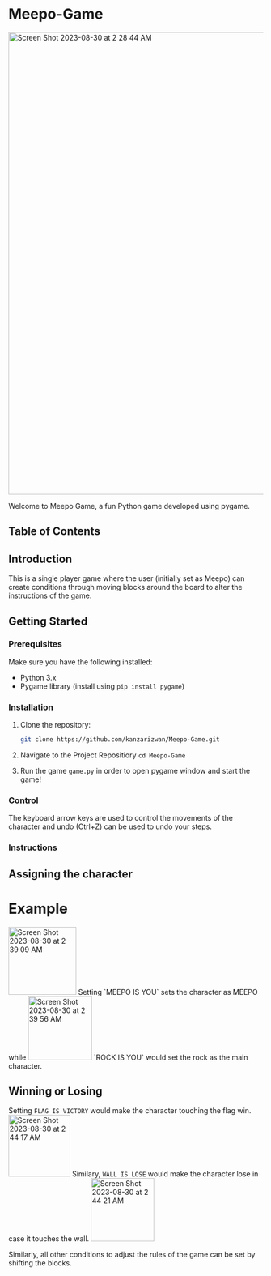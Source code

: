 # Meepo-Game

<img width="913" alt="Screen Shot 2023-08-30 at 2 28 44 AM" src="https://github.com/kanzarizwan/Meepo-Game/assets/70856137/b1b55aa1-eedc-4898-a26f-80b9edfd2969">

Welcome to Meepo Game, a fun Python game developed using pygame.

## Table of Contents

## Introduction

This is a single player game where the user (initially set as Meepo) can create conditions through moving blocks around the board to alter the instructions of the game. 

## Getting Started

### Prerequisites

Make sure you have the following installed:

- Python 3.x
- Pygame library (install using `pip install pygame`)

### Installation

1. Clone the repository:

   ```bash
   git clone https://github.com/kanzarizwan/Meepo-Game.git
   
2. Navigate to the Project Repositiory
   `cd Meepo-Game`
3. Run the game `game.py` in order to open pygame window and start the game!

### Control
The keyboard arrow keys are used to control the movements of the character and undo (Ctrl+Z) can be used to undo your steps.

### Instructions
## Assigning the character
# Example
<img width="134" alt="Screen Shot 2023-08-30 at 2 39 09 AM" src="https://github.com/kanzarizwan/Meepo-Game/assets/70856137/9898e94c-d705-4a98-9eea-5dcaa5b391af">
Setting `MEEPO IS YOU` sets the character as MEEPO  while <img width="126" alt="Screen Shot 2023-08-30 at 2 39 56 AM" src="https://github.com/kanzarizwan/Meepo-Game/assets/70856137/1a812714-6156-40e4-951a-83e74ed521b8">
`ROCK IS YOU` would set the rock as the main character. 

## Winning or Losing 
Setting `FLAG IS VICTORY` would make the character touching the flag win.
<img width="122" alt="Screen Shot 2023-08-30 at 2 44 17 AM" src="https://github.com/kanzarizwan/Meepo-Game/assets/70856137/65ae6ffc-b77e-4573-8a78-af8145409e84">
Similary, `WALL IS LOSE` would make the character lose in case it touches the wall.
<img width="125" alt="Screen Shot 2023-08-30 at 2 44 21 AM" src="https://github.com/kanzarizwan/Meepo-Game/assets/70856137/a4e10fd1-c16a-43fa-be2c-15690917b021">

Similarly, all other conditions to adjust the rules of the game can be set by shifting the blocks.
